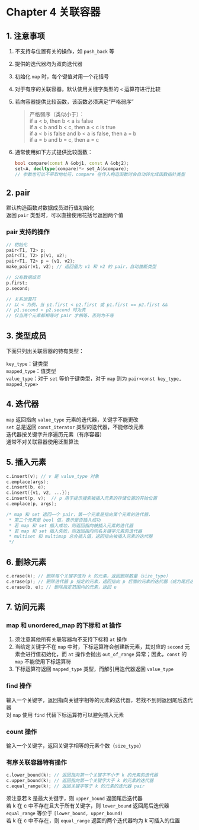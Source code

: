 # Chapter 4 关联容器

## 1. 注意事项

1. 不支持与位置有关的操作，如 `push_back` 等  
2. 提供的迭代器均为双向迭代器  
3. 初始化 `map` 时，每个键值对用一个花括号  
4. 对于有序的关联容器，默认使用关键字类型的 `<` 运算符进行比较  
5. 若向容器提供比较函数，该函数必须满足“严格弱序”  

    > 严格弱序（类似小于）：  
    > if a < b, then b < a is false  
    > if a < b and b < c, then a < c is true  
    > if a < b is false and b < a is false, then a = b  
    > if a = b and b = c, then a = c

6. 通常使用如下方式提供比较函数：

    ```C++
    bool compare(const A &obj1, const A &obj2);
    set<A, decltype(compare)*> set_A(&compare); 
    // 参数也可以不带取地址符，compare 在传入构造函数时会自动转化成函数指针类型
    ```

## 2. pair

默认构造函数对数据成员进行值初始化  
返回  `pair` 类型时，可以直接使用花括号返回两个值  

### pair 支持的操作

```C++
// 初始化
pair<T1, T2> p;
pair<T1, T2> p(v1, v2);
pair<T1, T2> p = {v1, v2};
make_pair(v1, v2); // 返回值为 v1 和 v2 的 pair，自动推断类型

// 公有数据成员
p.first;
p.second;

// 关系运算符
// 以 < 为例，当 p1.first < p2.first 或 p1.first == p2.first && 
// p1.second < p2.second 时为真
// 仅当两个元素都相等时 pair 才相等，否则为不等
```

## 3. 类型成员

下面只列出关联容器的特有类型：  

`key_type`：键类型  
`mapped_type`：值类型  
`value_type`：对于 `set` 等价于键类型，对于 `map` 则为 `pair<const key_type, mapped_type>`  

## 4. 迭代器

`map` 返回指向 `value_type` 元素的迭代器，关键字不能更改  
`set` 总是返回 `const_iterator` 类型的迭代器，不能修改元素  
迭代器按关键字升序遍历元素（有序容器）  
通常不对关联容器使用泛型算法  

## 5. 插入元素

```C++
c.insert(v); // v 是 value_type 对象
c.emplace(args);
c.insert(b, e);
c.insert({v1, v2, ...});
c.insert(p, v);  // p 用于提示搜索被插入元素的存储位置的开始位置
c.emplace(p, args);

/* map 和 set 返回一个 pair，第一个元素是指向某个元素的迭代器，
 * 第二个元素是 bool 值，表示是否插入成功
 * 若 map 和 set 插入成功，则返回指向被插入元素的迭代器
 * 若 map 和 set 插入失败，则返回指向同名关键字元素的迭代器
 * multiset 和 multimap 总会插入值，返回指向被插入元素的迭代器 
 */
```

## 6. 删除元素

```C++
c.erase(k); // 删除每个关键字值为 k 的元素，返回删除数量（size_type）
c.erase(p); // 删除迭代器 p 指定的元素，返回指向 p 后面的元素的迭代器（或为尾后迭代器）
c.erase(b, e); // 删除指定范围内的元素，返回 e
```

## 7. 访问元素

### map 和 unordered_map 的下标和 at 操作

1. 须注意其他所有关联容器均不支持下标和 `at` 操作  
2. 当给定关键字不在 `map` 中时，下标运算符会创建新元素，其对应的 `second` 元素会进行值初始化，而 `at` 操作会抛出 `out_of_range` 异常；因此，`const` 的 `map` 不能使用下标运算符  
3. 下标运算符返回 `mapped_type` 类型，而解引用迭代器返回 `value_type`  

### find 操作

输入一个关键字，返回指向关键字相等的元素的迭代器，若找不到则返回尾后迭代器  
对 `map` 使用 `find` 代替下标运算符可以避免插入元素  

### count 操作

输入一个关键字，返回关键字相等的元素个数（`size_type`）

### 有序关联容器特有操作

```C++
c.lower_bound(k); // 返回指向第一个关键字不小于 k 的元素的迭代器
c.upper_bound(k); // 返回指向第一个关键字大于 k 的元素的迭代器
c.equal_range(k); // 返回关键字等于 k 的元素的迭代器 pair
```

须注意若 k 是最大关键字，则 `upper_bound` 返回尾后迭代器  
若 k 在 c 中不存在且大于所有关键字，则 `lower_bound` 返回尾后迭代器  
`equal_range` 等价于 `[lower_bound, upper_bound)`  
若 k 在 c 中不存在，则 `equal_range` 返回的两个迭代器均为 k 可插入的位置  
